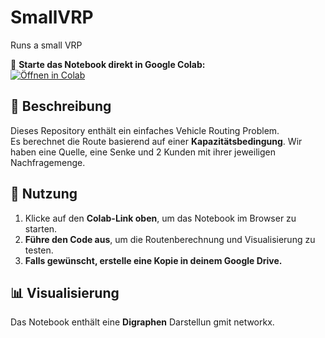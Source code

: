 # SmallVRP
Runs a small VRP 

🚀 **Starte das Notebook direkt in Google Colab:**  
[![Öffnen in Colab](https://colab.research.google.com/assets/colab-badge.svg)](https://colab.research.google.com/github/rim-the-optimizer/SmallVRP/blob/main/smallVRP.ipynb)

## 📖 Beschreibung
Dieses Repository enthält ein einfaches Vehicle Routing Problem.  
Es berechnet die Route basierend auf einer **Kapazitätsbedingung**. Wir haben eine Quelle, eine Senke und 2 Kunden mit ihrer jeweiligen Nachfragemenge.

## 🔧 Nutzung
1. Klicke auf den **Colab-Link oben**, um das Notebook im Browser zu starten.  
2. **Führe den Code aus**, um die Routenberechnung und Visualisierung zu testen.  
3. **Falls gewünscht, erstelle eine Kopie in deinem Google Drive.**

## 📊 Visualisierung
Das Notebook enthält eine **Digraphen** Darstellun gmit networkx.
